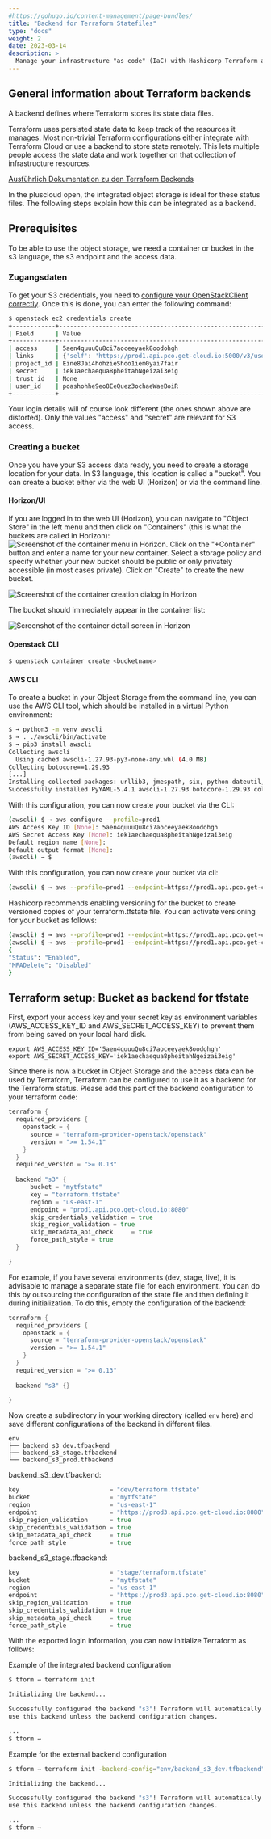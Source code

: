 ```yaml
---
#https://gohugo.io/content-management/page-bundles/
title: "Backend for Terraform Statefiles"
type: "docs"
weight: 2
date: 2023-03-14
description: >
  Manage your infrastructure "as code" (IaC) with Hashicorp Terraform and use OpenStack Object Storage as a backend for the Terraform statefiles.
---
```


## General information about Terraform backends

A backend defines where Terraform stores its state data files.

Terraform uses persisted state data to keep track of the resources it manages. Most non-trivial Terraform configurations either integrate with Terraform Cloud or use a backend to store state remotely. This lets multiple people access the state data and work together on that collection of infrastructure resources.

[Ausführlich Dokumentation zu den Terraform Backends](https://developer.hashicorp.com/terraform/language/settings/backends/configuration)

In the pluscloud open, the integrated object storage is ideal for these status files. The following steps explain how this can be integrated as a backend.

## Prerequisites

To be able to use the object storage, we need a container or bucket in the s3 language, the s3 endpoint and the access data.

### Zugangsdaten

To get your S3 credentials, you need to [configure your OpenStackClient correctly](/en/compute/pluscloudopen/introduction/environments/#credentials-for-cli-tools). Once this is done, you can enter the following command:

```bash
$ openstack ec2 credentials create
+------------+-----------------------------------------------------------------------------------------------------------------------------------------------------+
| Field      | Value                                                                                                                                               |
+------------+-----------------------------------------------------------------------------------------------------------------------------------------------------+
| access     | 5aen4quuuQu8ci7aoceeyaek8oodohgh                                                                                                                    |
| links      | {'self': 'https://prod1.api.pco.get-cloud.io:5000/v3/users/poashohhe9eo8EeQuez3ochaeWaeBoiR/credentials/OS-EC2/5aen4quuuQu8ci7aoceeyaek8oodohgh'}   |
| project_id | Eine8Jai4hohzieShoo1iem0yai7fair                                                                                                                    |
| secret     | iek1aechaequa8pheitahNgeizai3eig                                                                                                                    |
| trust_id   | None                                                                                                                                                |
| user_id    | poashohhe9eo8EeQuez3ochaeWaeBoiR                                                                                                                    |
+------------+-----------------------------------------------------------------------------------------------------------------------------------------------------+
```

Your login details will of course look different (the ones shown above are distorted). Only the values "access" and "secret" are relevant for S3 access. 

### Creating a bucket

Once you have your S3 access data ready, you need to create a storage location for your data. In S3 language, this location is called a "bucket". You can create a bucket either via the web UI (Horizon) or via the command line.

#### Horizon/UI

If you are logged in to the web UI (Horizon), you can navigate to "Object Store" in the left menu and then click on "Containers" (this is what the buckets are called in Horizon): ![Screenshot of the container menu in Horizon](./container2.png). 
Click on the "+Container" button and enter a name for your new container. Select a storage policy and specify whether your new bucket should be public or only privately accessible (in most cases private). Click on "Create" to create the new bucket. 

![Screenshot of the container creation dialog in Horizon](./container1.png)

The bucket should immediately appear in the container list:

![Screenshot of the container detail screen in Horizon](./container3.png)

#### Openstack CLI

```bash
$ openstack container create <bucketname>
```

#### AWS CLI

To create a bucket in your Object Storage from the command line, you can use the AWS CLI tool, which should be installed in a virtual Python environment:

```bash
$ → python3 -m venv awscli
$ → . ./awscli/bin/activate
$ → pip3 install awscli
Collecting awscli
  Using cached awscli-1.27.93-py3-none-any.whl (4.0 MB)
Collecting botocore==1.29.93
[...]
Installing collected packages: urllib3, jmespath, six, python-dateutil, botocore, colorama, docutils, s3transfer, pyasn1, rsa, PyYAML, awscli
Successfully installed PyYAML-5.4.1 awscli-1.27.93 botocore-1.29.93 colorama-0.4.4 docutils-0.16 jmespath-1.0.1 pyasn1-0.4.8 python-dateutil-2.8.2 rsa-4.7.2 s3transfer-0.6.0 six-1.16.0 urllib3-1.26.15 
```

With this configuration, you can now create your bucket via the CLI:

```bash
(awscli) $ → aws configure --profile=prod1
AWS Access Key ID [None]: 5aen4quuuQu8ci7aoceeyaek8oodohgh
AWS Secret Access Key [None]: iek1aechaequa8pheitahNgeizai3eig
Default region name [None]: 
Default output format [None]: 
(awscli) → $
```

With this configuration, you can now create your bucket via cli:

```bash
(awscli) $ → aws --profile=prod1 --endpoint=https://prod1.api.pco.get-cloud.io:8080 s3api create-bucket --bucket mytfstate
```

Hashicorp recommends enabling versioning for the bucket to create versioned copies of your terraform.tfstate file. You can activate versioning for your bucket as follows:

```bash
(awscli) $ → aws --profile=prod1 --endpoint=https://prod1.api.pco.get-cloud.io:8080 s3api put-bucket-versioning --bucket mytfstate --versioning-configuration 
(awscli) $ → aws --profile=prod1 --endpoint=https://prod1.api.pco.get-cloud.io:8080 s3api get-bucket-versioning --bucket mytfstate 
{
"Status": "Enabled",
"MFADelete": "Disabled"
}
```

## Terraform setup: Bucket as backend for tfstate

First, export your access key and your secret key as environment variables (AWS_ACCESS_KEY_ID and AWS_SECRET_ACCESS_KEY) to prevent them from being saved on your local hard disk.

    export AWS_ACCESS_KEY_ID='5aen4quuuQu8ci7aoceeyaek8oodohgh'
    export AWS_SECRET_ACCESS_KEY='iek1aechaequa8pheitahNgeizai3eig'

Since there is now a bucket in Object Storage and the access data can be used by Terraform, Terraform can be configured to use it as a backend for the Terraform status.
Please add this part of the backend configuration to your terraform code: 

```go
terraform {
  required_providers {
    openstack = {
      source = "terraform-provider-openstack/openstack"
      version = ">= 1.54.1"
    }
  }
  required_version = ">= 0.13"
  
  backend "s3" {
      bucket = "mytfstate"
      key = "terraform.tfstate"
      region = "us-east-1" 
      endpoint = "prod1.api.pco.get-cloud.io:8080"
      skip_credentials_validation = true
      skip_region_validation = true
      skip_metadata_api_check     = true
      force_path_style = true
  }

}
```

For example, if you have several environments (dev, stage, live), it is advisable to manage a separate state file for each environment. You can do this by outsourcing the configuration of the state file and then defining it during initialization.
To do this, empty the configuration of the backend:

```go
terraform {
  required_providers {
    openstack = {
      source = "terraform-provider-openstack/openstack"
      version = ">= 1.54.1"
    }
  }
  required_version = ">= 0.13"
  
  backend "s3" {}

}
```

Now create a subdirectory in your working directory (called ``env`` here) and save different configurations of the backend in different files.

    env
    ├── backend_s3_dev.tfbackend
    ├── backend_s3_stage.tfbackend
    └── backend_s3_prod.tfbackend

backend_s3_dev.tfbackend:
```go
key                         = "dev/terraform.tfstate"
bucket                      = "mytfstate"
region                      = "us-east-1"
endpoint                    = "https://prod3.api.pco.get-cloud.io:8080"
skip_region_validation      = true
skip_credentials_validation = true
skip_metadata_api_check     = true
force_path_style            = true
```
backend_s3_stage.tfbackend:
```go
key                         = "stage/terraform.tfstate"
bucket                      = "mytfstate"
region                      = "us-east-1"
endpoint                    = "https://prod3.api.pco.get-cloud.io:8080"
skip_region_validation      = true
skip_credentials_validation = true
skip_metadata_api_check     = true
force_path_style            = true
```

With the exported login information, you can now initialize Terraform as follows:

Example of the integrated backend configuration

```bash
$ tform → terraform init

Initializing the backend...

Successfully configured the backend "s3"! Terraform will automatically
use this backend unless the backend configuration changes.

...
$ tform → 
```

Example for the external backend configuration

```bash
$ tform → terraform init -backend-config="env/backend_s3_dev.tfbackend"

Initializing the backend...

Successfully configured the backend "s3"! Terraform will automatically
use this backend unless the backend configuration changes.

...
$ tform → 
```